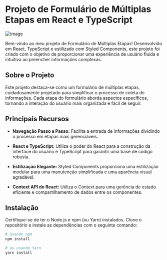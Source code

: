 # Projeto de Formulário de Múltiplas Etapas em React e TypeScript

![image](https://github.com/HugoSouza10/multi-step-form/assets/51915862/8f75240f-2616-4070-a800-99bc0abd69e0)


Bem-vindo ao meu projeto de Formulário de Múltiplas Etapas! Desenvolvido em React, TypeScript e estilizado com Styled Components, este projeto foi criado com o objetivo de proporcionar uma experiência de usuário fluida e intuitiva ao preencher informações complexas.

## Sobre o Projeto

Este projeto destaca-se como um formulário de múltiplas etapas, cuidadosamente projetado para simplificar o processo de coleta de informações. Cada etapa do formulário aborda aspectos específicos, tornando a interação do usuário mais organizada e fácil de seguir.

## Principais Recursos

- **Navegação Passo a Passo:** Facilita a entrada de informações dividindo o processo em etapas mais gerenciáveis.
  
- **React e TypeScript:** Utiliza o poder do React para a construção da interface do usuário e TypeScript para garantir uma base de código robusta.

- **Estilização Elegante:** Styled Components proporciona uma estilização modular para uma manutenção simplificada e uma aparência visual agradável.

- **Context API do React:** Utiliza o Context para uma gerência de estado eficiente e compartilhamento de dados entre os componentes.

## Instalação

Certifique-se de ter o Node.js e npm (ou Yarn) instalados. Clone o repositório e instale as dependências com o seguinte comando:

```bash
# Usando npm
npm install

# ou usando Yarn
yarn install
